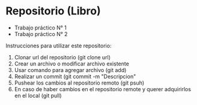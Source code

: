 # Repositorio (Libro)

* Trabajo práctico N° 1
* Trabajo práctico N° 2


Instrucciones para utilizar este repositorio:

1. Clonar url del repositorio (git clone url)
2. Crear un archivo o modificar archivo existente
3. Usar comando para agregar archivo (git add)
4. Realizar un commit (git commit -m "Descripcion"
5. Pushear los cambios al repositorio remoto (git psuh)
6. En caso de haber cambios en el repositorio remote y querer adquirirlos en el local (git pull)
